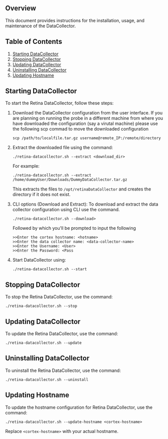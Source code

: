 
## Overview
This document provides instructions for the installation, usage, and maintenance of the DataCollector.

## Table of Contents
1. [Starting DataCollector](#starting-datacollector)
2. [Stopping DataCollector](#stopping-datacollector)
3. [Updating DataCollector](#updating-datacollector)
4. [Uninstalling DataCollector](#uninstalling-datacollector)
5. [Updating Hostname](#updating-hostname)

## Starting DataCollector
To start the Retina DataCollector, follow these steps:
1. Download the DataCollector configuration from the user interface.
   If you are planning on running the probe in a different machine from where you have downloaded the configuration (say a virutal machine) please use the following scp commad to move the downloaded configuration
   ```
   scp /path/to/localfile.tar.gz username@remote_IP:/remote/directory
   ```
2. Extract the downloaded file using the command:
   ```
   ./retina-datacollector.sh --extract <download_dir>
   ```
   For example:
   ```
   ./retina-datacollector.sh --extract /home/dummyUser/Downloads/DummyDataCollector.tar.gz
   ```
   This extracts the files to `/opt/retinaDataCollector` and creates the directory if it does not exist.
3. CLI options (Download and Extract):
  To download and extract the data collector configuration using CLI use the command.
   ```
   ./retina-datacollector.sh --download>
   ```
   Followed by which you'll be prompted to input the following
   ```
   >>Enter the cortex hostname: <hotname>
   >>Enter the data collector name: <data-collector-name>
   >>Enter the Username: <User>
   >>Enter the Password: <Pass
   ```
   
4. Start DataCollector using:
   ```
   ./retina-datacollector.sh --start
   ```

## Stopping DataCollector
To stop the Retina DataCollector, use the command:
```
./retina-datacollector.sh --stop
```

## Updating DataCollector
To update the Retina DataCollector, use the command:
```
./retina-datacollector.sh --update
```

## Uninstalling DataCollector
To uninstall the Retina DataCollector, use the command:
```
./retina-datacollector.sh --uninstall
```

## Updating Hostname
To update the hostname configuration for Retina DataCollector, use the command:
```
./retina-datacollector.sh --update-hostname <cortex-hostname>
```
Replace `<cortex-hostname>` with your actual hostname.
